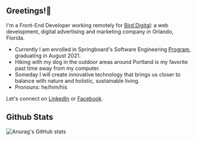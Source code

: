<h2>Greetings!🖖</h2>

I'm a Front-End Developer working remotely for <a href='http://www.birddigital.co' target='_blank' rel='noreferrer noopener'>Bird Digital</a>: a web development, digital advertising and marketing company in Orlando, Florida.

- Currently I am enrolled in Springboard's Software Engineering <a href='https://www.springboard.com/courses/software-engineering-career-track/'>Program</a>, graduating in August 2021.
- Hiking with my dog in the outdoor areas around Portland is my favorite past time away from my computer.  
- Someday I will create innovative technology that brings us closer to balance with nature and holistic, sustainable living.
- Pronouns: he/him/his


Let's connect on <a href='http://www.linkedin.com/in/bryantmac'>LinkedIn</a> or <a href='http://www.facebook.com/bryantm'>Facebook</a>.

<h2>Github Stats</h2>

![Anurag's GitHub stats](https://github-readme-stats.vercel.app/api?username=zataara&show_icons=true&theme=tokyonight)









